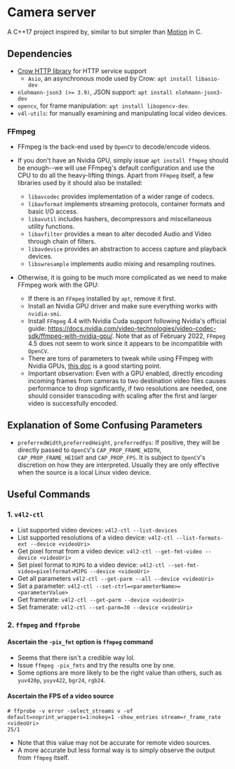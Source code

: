 # Camera server

A C++17 project inspired by, similar to but simpler than
[Motion](https://github.com/Motion-Project/motion) in C.

## Dependencies

* [Crow HTTP library](https://github.com/CrowCpp/Crow) for HTTP service support
  * `Asio`, an  asynchronous mode used by Crow:  `apt install libasio-dev`
* `nlohmann-json3 (>= 3.9)`, JSON support: `apt install nlohmann-json3-dev`
* `opencv`, for frame manipulation: `apt install libopencv-dev`.
* `v4l-utils`: for manually examining and manipulating local video devices.

### FFmpeg

* FFmpeg is the back-end used by `OpenCV` to decode/encode videos.
* If you don't have an Nvidia GPU, simply issue `apt install ffmpeg` should be enough--we will use FFmpeg's default
configuration and use the CPU to do all the heavy-lifting things. Apart from `FFmpeg` itself,
a few libraries used by it should also be installed: 
  * `libavcodec` provides implementation of a wider range of codecs.
  * `libavformat` implements streaming protocols, container formats and basic I/O access.
  * `libavutil` includes hashers, decompressors and miscellaneous utility functions.
  * `libavfilter` provides a mean to alter decoded Audio and Video through chain of filters.
  * `libavdevice` provides an abstraction to access capture and playback devices.
  * `libswresample` implements audio mixing and resampling routines.
  

* Otherwise, it is going to be much more complicated as we need to make FFmpeg work with the GPU:
  * If there is an `FFmpeg` installed by `apt`, remove it first.
  * Install an Nvidia GPU driver and make sure everything works with `nvidia-smi`.
  * Install `FFmpeg` 4.4 with Nvidia Cuda support following Nvidia's official guide:
  https://docs.nvidia.com/video-technologies/video-codec-sdk/ffmpeg-with-nvidia-gpu/. Note that as of February 2022,
  `FFmpeg` 4.5 does not seem to work since it appears to be incompatible with `OpenCV`.
  * There are tons of parameters to tweak while using FFmpeg with Nvidia GPUs, [this doc](https://docs.nvidia.com/video-technologies/video-codec-sdk/ffmpeg-with-nvidia-gpu/) is a good starting point.
  * Important observation: Even with a GPU enabled, directly encoding incoming frames from cameras to
  two destination video files causes performance to drop significantly, if two resolutions are needed,
  one should consider transcoding with scaling after the first and larger video is successfully encoded.


## Explanation of Some Confusing Parameters

* `preferredWidth`,`preferredHeight`, `preferredFps`: If positive, they will be directly passed to `OpenCV`'s `CAP_PROP_FRAME_WIDTH`, `CAP_PROP_FRAME_HEIGHT` and `CAP_PROP_FPS`. It is subject to `OpenCV`'s discretion on how they are interpreted. Usually
they are only effective when the source is a local Linux video device.

## Useful Commands

### 1. `v4l2-ctl`

* List supported video devices: `v4l2-ctl --list-devices`
* List supported resolutions of a video device: `v4l2-ctl --list-formats-ext --device <videoUri>`
* Get pixel format from a video device: `v4l2-ctl --get-fmt-video --device <videoUri>`
* Set pixel format to `MJPG` to a video device: `v4l2-ctl --set-fmt-video=pixelformat=MJPG --device <videoUri>`
* Get all parameters `v4l2-ctl --get-parm --all --device <videoUri>`
* Set a parameter: `v4l2-ctl --set-ctrl=<parameterName>=<parameterValue>`
* Get framerate: `v4l2-ctl --get-parm --device <videoUri>`
* Set framerate: `v4l2-ctl --set-parm=30 --device <videoUri>`

### 2. `ffmpeg` and `ffprobe`

#### Ascertain the `-pix_fmt` option is `ffmpeg` command

* Seems that there isn't a credible way lol.
* Issue `ffmpeg -pix_fmts` and try the results one by one.
* Some options are more likely to be the right value than others, such as `yuv420p`, `yuyv422`, `bgr24`, `rgb24`.

#### Ascertain the FPS of a video source
```
# ffprobe -v error -select_streams v -of default=noprint_wrappers=1:nokey=1 -show_entries stream=r_frame_rate <videoUri>
25/1
```
* Note that this value may not be accurate for remote video sources.
* A more accurate but less formal way is to simply observe the output from `ffmpeg` itself.
